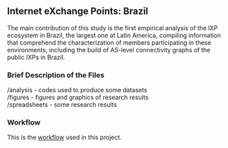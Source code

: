 ## Internet eXchange Points: Brazil
The main contribution of this study is the first empirical analysis of the IXP ecosystem in Brazil, the largest one at Latin America, compiling information that comprehend the characterization of members participating in these environments, including the build of AS-level connectivity graphs of the public IXPs in Brazil.


### Brief Description of the Files
/analysis - codes used to produce some datasets   
/figures - figures and graphics of research results   
/spreadsheets - some research results   

### Workflow 
This is the [workflow](https://github.com/intrig-unicamp/ixp-ptt-br/raw/master/figures/workflow/workflow_PttProject.jpg) used in this project.
